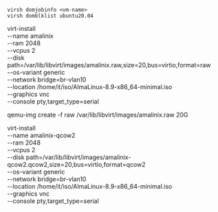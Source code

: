     virsh domjobinfo <vm-name>
    virsh domblklist ubuntu20.04


virt-install \
  --name amalinix \
  --ram 2048 \
  --vcpus 2 \
  --disk path=/var/lib/libvirt/images/amalinix.raw,size=20,bus=virtio,format=raw \
  --os-variant generic \
  --network bridge=br-vlan10 \
  --location /home/it/iso/AlmaLinux-8.9-x86_64-minimal.iso \
  --graphics vnc \
  --console pty,target_type=serial

qemu-img create -f raw /var/lib/libvirt/images/amalinix.raw 20G


virt-install \
  --name amalinix-qcow2 \
  --ram 2048 \
  --vcpus 2 \
  --disk path=/var/lib/libvirt/images/amalinix-qcow2.qcow2,size=20,bus=virtio,format=qcow2 \
  --os-variant generic \
  --network bridge=br-vlan10 \
  --location /home/it/iso/AlmaLinux-8.9-x86_64-minimal.iso \
  --graphics vnc \
  --console pty,target_type=serial

